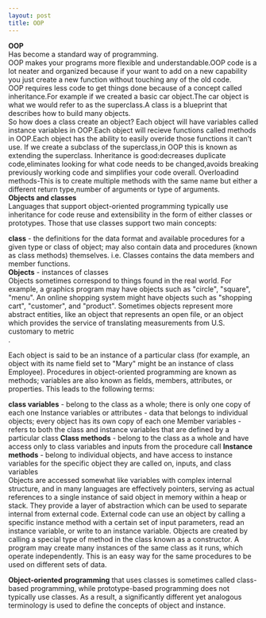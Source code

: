 ```yaml
---
layout: post
title: OOP
---
```


**OOP**<br /> Has become a standard way of programming.<br />
OOP makes your programs more flexible and understandable.OOP code is a lot neater and organized because if your want to add on a new capability you just create a new function without touching any of the old code.<br />
OOP requires less code to get things done because of a concept called inheritance.For example if we created a basic car object.The car object is what we would refer to as the superclass.A class is a blueprint that describes how to build many objects.<br />
So how does a class create an object? Each object will have variables called instance variables in OOP.Each object will recieve functions called methods in OOP.Each object has the ability to easily overide those functions it can't use.
If we create a subclass of the superclass,in OOP this is known as extending the superclass.
Inheritance is good:decreases duplicate code,eliminates looking for what code needs to be changed,avoids breaking previously working code and simplifies your code  overall.
Overloadind methods-This is to create multiple methods with the same name but either a different return type,number of arguments or type of arguments.<br />
**Objects and classes**<br />
Languages that support object-oriented programming typically use inheritance for code reuse and extensibility in the form of either classes or prototypes. Those that use classes support two main concepts:

**class** - the definitions for the data format and available procedures for a given type or class of object; may also contain data and procedures (known as class methods) themselves. i.e. Classes contains the data members and member functions.<br />
**Objects** - instances of classes<br />
Objects sometimes correspond to things found in the real world. For example, a graphics program may have objects such as "circle", "square", "menu". An online shopping system might have objects such as "shopping cart", "customer", and "product". Sometimes objects represent more abstract entities, like an object that represents an open file, or an object which provides the service of translating measurements from U.S. customary to metric<br />.

Each object is said to be an instance of a particular class (for example, an object with its name field set to "Mary" might be an instance of class Employee). Procedures in object-oriented programming are known as methods; variables are also known as fields, members, attributes, or properties. This leads to the following terms:

**class variables** - belong to the class as a whole; there is only one copy of each one
Instance variables or attributes - data that belongs to individual objects; every object has its own copy of each one
Member variables - refers to both the class and instance variables that are defined by a particular class
**Class methods** - belong to the class as a whole and have access only to class variables and inputs from the procedure call
**Instance methods** - belong to individual objects, and have access to instance variables for the specific object they are called on, inputs, and class variables<br />
Objects are accessed somewhat like variables with complex internal structure, and in many languages are effectively pointers, serving as actual references to a single instance of said object in memory within a heap or stack. They provide a layer of abstraction which can be used to separate internal from external code. External code can use an object by calling a specific instance method with a certain set of input parameters, read an instance variable, or write to an instance variable. Objects are created by calling a special type of method in the class known as a constructor. A program may create many instances of the same class as it runs, which operate independently. This is an easy way for the same procedures to be used on different sets of data.<br />

**Object-oriented programming** that uses classes is sometimes called class-based programming, while prototype-based programming does not typically use classes. As a result, a significantly different yet analogous terminology is used to define the concepts of object and instance.



